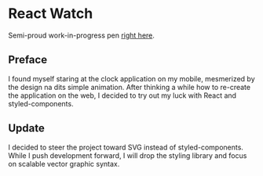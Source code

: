 # React Watch

Semi-proud work-in-progress pen [right here](https://codepen.io/borntofrappe/full/ebRVJd).

## Preface

I found myself staring at the clock application on my mobile, mesmerized by the design na dits simple animation. After thinking a while how to re-create the application on the web, I decided to try out my luck with React and styled-components.

## Update

I decided to steer the project toward SVG instead of styled-components. While I push development forward, I will drop the styling library and focus on scalable vector graphic syntax.
